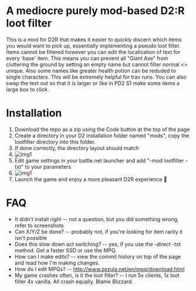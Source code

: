 # A mediocre purely mod-based D2:R loot filter

This is a mod for D2R that makes it easier to quickly discern which items you would want to pick up, essentially implementing a pseudo loot filter. Items cannot be filtered however you can edit the localization of text for every 'base' item. This means you can prevent all "Giant Axe" from cluttering the ground by setting an empty name but cannot filter normal <> unique. Also some names like greater health potion can be reduded to single characters. This will be extremely helpful for trav runs. You can also swap the text out so that it is larger or like in PD2 S1 make some items a large box to click.


# Installation

1. Download the repo as a zip using the Code button at the top of the page
2. Create a directory in your D2 installation folder named "mods", copy the lootfilter directory into this folder. 
3. If done correctly, the directory layout should match
4. ![img1](https://i.imgur.com/hZAvJI6.png)
5. Edit game settings in your battle.net launcher and add "-mod lootfilter -txt" to your parameters
6. ![img1](https://i.imgur.com/LG9Fpn2.png)
7. Launch the game and enjoy a more pleasant D2R experience 🥰

# FAQ

* It didn't install right -- not a question, but you did something wrong, refer to screenshots
* Can X/Y/Z be done? -- probably not, if you're looking for item rarity it isn't possible
* Does this slow down act switching? -- yes, if you use the -direct -txt method. Get a faster SSD or use the MPQ.
* How can I make edits? -- view the commit history on top of the page and read how I'm making changes.
* How do I edit MPQs? -- http://www.zezula.net/en/mpq/download.html
* My game crashes often, is it the loot filter? -- I run 5x clients, 1x loot filter 4x vanilla. All crash equally. Blame Blizzard.

